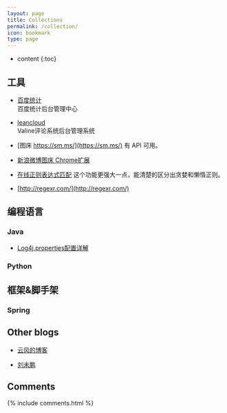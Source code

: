 ```yaml
---
layout: page
title: Collections
permalink: /collection/
icon: bookmark
type: page
---
```


* content
{:toc}

## 工具

* [百度统计](https://tongji.baidu.com/sc-web/10000223658/home/site/index?siteId=15205913)   
    百度统计后台管理中心    

* [leancloud](https://leancloud.cn/dashboard/data.html?appid=kYABEYohgHJRbU1tpa7w3AoF-gzGzoHsz#/)  
    Valine评论系统后台管理系统

* [图床 https://sm.ms/](https://sm.ms/)
    有 API 可用。

* [新浪微博图床 Chrome扩展](https://github.com/Suxiaogang/WeiboPicBed)

- [在线正则表达式匹配](https://regex101.com/)
    这个功能更强大一点，能清楚的区分出贪婪和懒惰正则。

- [http://regexr.com/](http://regexr.com/)

## 编程语言

### Java

* [Log4j.properties配置详解](https://www.jianshu.com/p/ccafda45bcea)

### Python

## 框架&脚手架

### Spring


## Other blogs

* [云风的博客](http://www.skywind.me/blog/)

* [刘未鹏](http://mindhacks.cn/)


## Comments

{% include comments.html %}
